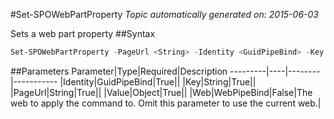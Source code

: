 #Set-SPOWebPartProperty
*Topic automatically generated on: 2015-06-03*

Sets a web part property
##Syntax
```powershell
Set-SPOWebPartProperty -PageUrl <String> -Identity <GuidPipeBind> -Key <String> -Value <Object> [-Web <WebPipeBind>]
```


##Parameters
Parameter|Type|Required|Description
---------|----|--------|-----------
|Identity|GuidPipeBind|True||
|Key|String|True||
|PageUrl|String|True||
|Value|Object|True||
|Web|WebPipeBind|False|The web to apply the command to. Omit this parameter to use the current web.|
<!-- Ref: C8BF231DD6126AB661347F092AB65A55 -->